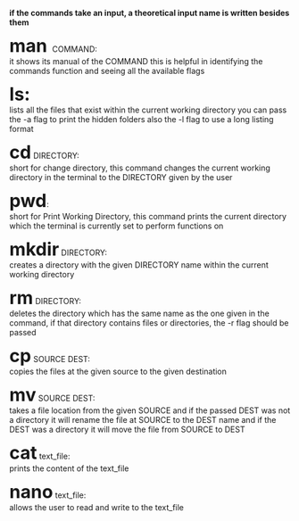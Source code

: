 **if the commands take an input, a theoretical input name is written besides them**

<font size = 6>**man** </font> COMMAND:<br>
	it shows its manual of the COMMAND
	this is helpful in identifying the commands function and seeing all the
	available flags

<font size = 6>**ls:**</font><br>
	lists all the files that exist within the current working directory
	you can pass the -a flag to print the hidden folders
	also the -l flag to use a long listing format
	
<font size = 6>**cd**</font> DIRECTORY:<br>
	short for change directory, this command changes the current working directory in the
	terminal to the DIRECTORY given by the user
	
<font size = 6>**pwd**</font>:<br>
	short for Print Working Directory, this command prints the current
	directory which the terminal is currently set to perform functions on
	
<font size = 6>**mkdir**</font> DIRECTORY:<br>
	creates a directory with the given DIRECTORY name
	within the current working directory
	
<font size = 6>**rm**</font> DIRECTORY:<br>
	deletes the directory which has the same name as the one
	given in the command, if that directory contains files or directories,
	the -r flag should be passed
	
<font size = 6>**cp**</font> SOURCE DEST:<br>
	copies the files at the given source to the given destination

<font size = 6>**mv**</font> SOURCE DEST:<br>
	takes a file location from the given SOURCE and if the passed DEST was not a directory it will
	rename the file at SOURCE to the DEST name and if the DEST was a directory it will move the file from SOURCE
	to DEST
	
<font size = 6>**cat**</font> text_file:<br>
	prints the content of the text_file

<font size = 6>**nano**</font> text_file:<br>
	allows the user to read and write to the text_file
